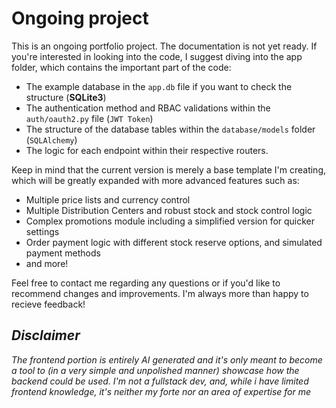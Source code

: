 # Ongoing project
This is an ongoing portfolio project. The documentation is not yet ready.
If you're interested in looking into the code, I suggest diving into the app folder, which contains the important part of the code:
* The example database in the `app.db` file if you want to check the structure (**SQLite3**)
* The authentication method and RBAC validations within the `auth/oauth2.py` file (`JWT Token`)
* The structure of the database tables within the `database/models` folder (`SQLAlchemy`)
* The logic for each endpoint within their respective routers.

Keep in mind that the current version is merely a base template I'm creating, which will be greatly expanded with more advanced features such as:
* Multiple price lists and currency control
* Multiple Distribution Centers and robust stock and stock control logic
* Complex promotions module including a simplified version for quicker settings
* Order payment logic with different stock reserve options, and simulated payment methods
* and more!

Feel free to contact me regarding any questions or if you'd like to recommend changes and improvements. I'm always more than happy to recieve feedback!


## _Disclaimer_
_The frontend portion is entirely AI generated and it's only meant to become a tool to (in a very simple and unpolished manner) showcase how the backend could be used. 
I'm not a fullstack dev, and, while i have limited frontend knowledge, it's neither my forte nor an area of expertise for me_
